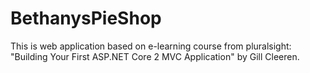 # BethanysPieShop
This is web application based on e-learning course from pluralsight: "Building Your First ASP.NET Core 2 MVC Application" by Gill Cleeren.
